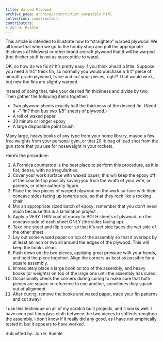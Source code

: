 ```yaml
---
title: Warped Plywood
archive_page: archive/construction_warpedply.html
collection: construction
contributors:
- Jon H. Ruehle
---
```

This article is intended to illustrate how to “straighten” warped plywood. We all know that when we go to the hobby shop and pull the appropriate thickness of Midwest or other brand aircraft plywood that it will be warped (the thicker stuff is not as susceptible to warp).

OK, so how do we fix it? It’s pretty easy if you think ahead a little. Suppose you need a 1/4” thick fin, so normally you would purchase a 1/4” piece of aircraft grade plywood, trace and cut your pieces, right? That would work, but now the fins are slightly warped.

Instead of doing that, take your desired fin thickness and divide by two. Then gather the following items together:

- Two plywood sheets exactly half the thickness of the desired fin. (Need a ¬" fin? then buy two 1/8" sheets of plywood.)
- A roll of waxed paper
- 30 minute or longer epoxy
- A large disposable paint brush

Many large, heavy books of any type from your home library, maybe a few free weights from your personal gym, or that 20 lb bag of lead shot from the gun store that you use for noseweight in your rockets.

Here’s the procedure:

1. A Formica countertop is the best place to perform this procedure, as it is flat, dense, with no irregularities.
2. Cover your work surface with waxed paper; this will keep the epoxy off of the countertop possibly saving you from the wrath of your wife, or parents, or other authority figure.
3. Place the two pieces of warped plywood on the work surface with their concave sides facing up towards you, so that they rock like a rocking chair.
4. Mix an appropriate sized batch of epoxy; remember that you don't need much because this is a lamination project .
5. Apply a VERY THIN coat of epoxy to BOTH sheets of plywood, on the concave side of each sheet ONLY (the sides facing up).
6. Take one sheet and flip it over so that it's wet side faces the wet side of the other sheet.
7. Lay out some waxed paper on top of the assembly so that it overlaps by at least an inch or two all around the edges of the plywood. This will keep the books clean.
8. Push down on the two pieces, applying great pressure with your hands, and hold the piece together. Align the corners as best as possible for a square assembly.
9. Immediately place a large book on top of the assembly, and heavy books (or weights) on top of the large one until the assembly has cured.
10. Occasionally check the corners during curing to make sure that both pieces are square in reference to one another, sometimes they squish out of alignment.
11. After curing, remove the books and waxed paper, trace your fin patterns and cut away!

I use this technique on all of my scratch built projects, and it works well. I have even put fiberglass cloth between the two pieces to stiffen/strengthen the assembly. I don’t know if it really did any good, as I have not empirically tested it, but it appears to have worked.

Submitted by: Jon H. Ruehle

